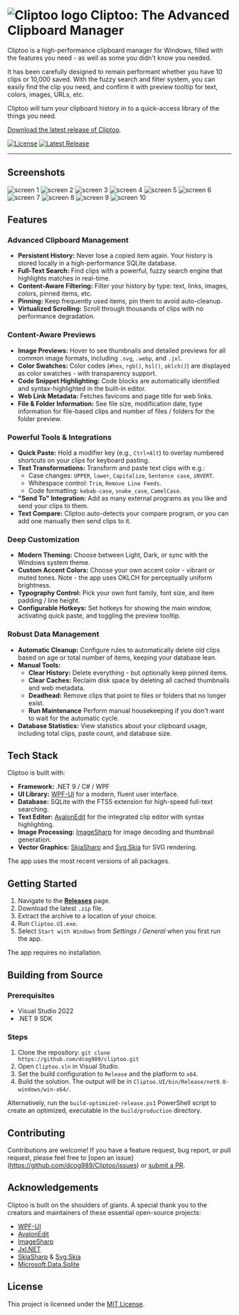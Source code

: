 # ![Cliptoo logo](./Cliptoo.UI/Assets/Icons/cliptoo-64.svg) Cliptoo: The Advanced Clipboard Manager

Cliptoo is a high-performance clipboard manager for Windows, filled with the features you need - as well as some you didn't know you needed.

It has been carefully designed to remain performant whether you have 10 clips or 10,000 saved. With the fuzzy search and filter system, you can easily find the clip you need, and confirm it with preview tooltip for text, colors, images, URLs, etc.

Cliptoo will turn your clipboard history in to a quick-access library of the things you need.

[Download the latest release of Cliptoo](./Cliptoo/releases/latest/).

[![License](https://img.shields.io/github/license/dcog989/cliptoo?style=for-the-badge)](LICENSE)
[![Latest Release](https://img.shields.io/github/v/release/dcog989/cliptoo?style=for-the-badge)](./Cliptoo/releases/latest/)

---

## Screenshots

![screen 1](.assets/screen-01.webp)
![screen 2](.assets/screen-02.webp)
![screen 3](.assets/screen-03.webp)
![screen 4](.assets/screen-04.webp)
![screen 5](.assets/screen-05.webp)
![screen 6](.assets/screen-06.webp)
![screen 7](.assets/screen-07.webp)
![screen 8](.assets/screen-08.webp)
![screen 9](.assets/screen-09.webp)
![screen 10](.assets/screen-10.webp)

## Features

### Advanced Clipboard Management

- **Persistent History:** Never lose a copied item again. Your history is stored locally in a high-performance SQLite database.
- **Full-Text Search:** Find clips with a powerful, fuzzy search engine that highlights matches in real-time.
- **Content-Aware Filtering:** Filter your history by type: text, links, images, colors, pinned items, etc.
- **Pinning:** Keep frequently used items, pin them to avoid auto-cleanup.
- **Virtualized Scrolling:** Scroll through thousands of clips with no performance degradation.

### Content-Aware Previews

- **Image Previews:** Hover to see thumbnails and detailed previews for all common image formats, including `.svg`, `.webp`, and `.jxl`.
- **Color Swatches:** Color codes (`#hex`, `rgb()`, `hsl()`, `oklch()`) are displayed as color swatches - with transparency support.
- **Code Snippet Highlighting:** Code blocks are automatically identified and syntax-highlighted in the built-in editor.
- **Web Link Metadata:** Fetches favicons and page title for web links.
- **File & Folder Information:** See file size, modification date, type information for file-based clips and number of files / folders for the folder preview.

### Powerful Tools & Integrations

- **Quick Paste:** Hold a modifier key (e.g., `Ctrl+Alt`) to overlay numbered shortcuts on your clips for keyboard pasting.
- **Text Transformations:** Transform and paste text clips with e.g.:
  - Case changes: `UPPER`, `lower`, `Capitalize`, `Sentence case`, `iNVERT`.
  - Whitespace control: `Trim`, `Remove Line Feeds`.
  - Code formatting: `kebab-case`, `snake_case`, `CamelCase`.
- **"Send To" Integration:** Add as many external programs as you like and send your clips to them.
- **Text Compare:** Cliptoo auto-detects your compare program, or you can add one manually then send clips to it.

### Deep Customization

- **Modern Theming:** Choose between Light, Dark, or sync with the Windows system theme.
- **Custom Accent Colors:** Choose your own accent color - vibrant or muted tones. Note - the app uses OKLCH for perceptually uniform brightness.
- **Typography Control:** Pick your own font family, font size, and item padding / line height.
- **Configurable Hotkeys:** Set hotkeys for showing the main window, activating quick paste, and toggling the preview tooltip.

### Robust Data Management

- **Automatic Cleanup:** Configure rules to automatically delete old clips based on age or total number of items, keeping your database lean.
- **Manual Tools:**
  - **Clear History:** Delete everything - but optionally keep pinned items.
  - **Clear Caches:** Reclaim disk space by deleting all cached thumbnails and web metadata.
  - **Deadhead:** Remove clips that point to files or folders that no longer exist.
  - **Run Maintenance** Perform manual housekeeping if you don't want to wait for the automatic cycle.
- **Database Statistics:** View statistics about your clipboard usage, including total clips, paste count, and database size.

## Tech Stack

Cliptoo is built with:

- **Framework:** .NET 9 / C# / WPF
- **UI Library:** [WPF-UI](https://github.com/lepoco/wpfui) for a modern, fluent user interface.
- **Database:** SQLite with the FTS5 extension for high-speed full-text searching.
- **Text Editor:** [AvalonEdit](https://github.com/icsharpcode/AvalonEdit) for the integrated clip editor with syntax highlighting.
- **Image Processing:** [ImageSharp](https://github.com/SixLabors/ImageSharp) for image decoding and thumbnail generation.
- **Vector Graphics:** [SkiaSharp](https://github.com/mono/SkiaSharp) and [Svg.Skia](https://github.com/wieslawsoltes/Svg.Skia) for SVG rendering.

The app uses the most recent versions of all packages.

## Getting Started

1. Navigate to the [**Releases**](https://github.com/dcog989/cliptoo/releases) page.
2. Download the latest `.zip` file.
3. Extract the archive to a location of your choice.
4. Run `Cliptoo.UI.exe`.
5. Select `Start with Windows` from *Settings / General* when you first run the app.

The app requires no installation.

## Building from Source

### Prerequisites

- Visual Studio 2022
- .NET 9 SDK

### Steps

1. Clone the repository: `git clone https://github.com/dcog989/cliptoo.git`
2. Open `Cliptoo.sln` in Visual Studio.
3. Set the build configuration to `Release` and the platform to `x64`.
4. Build the solution. The output will be in `Cliptoo.UI/bin/Release/net9.0-windows/win-x64/`.

Alternatively, run the `build-optimized-release.ps1` PowerShell script to create an optimized, executable in the `build/production` directory.

## Contributing

Contributions are welcome! If you have a feature request, bug report, or pull request, please feel free to [open an issue}(https://github.com/dcog989/Cliptoo/issues) or [submit a PR](https://github.com/dcog989/Cliptoo/pulls).

## Acknowledgements

Cliptoo is built on the shoulders of giants. A special thank you to the creators and maintainers of these essential open-source projects:

- [WPF-UI](https://github.com/lepoco/wpfui)
- [AvalonEdit](https://github.com/icsharpcode/AvalonEdit)
- [ImageSharp](https://github.com/SixLabors/ImageSharp)
- [Jxl.NET](https://github.com/wsvincent/jxl.net)
- [SkiaSharp](https://github.com/mono/SkiaSharp) & [Svg.Skia](https://github.com/wieslawsoltes/Svg.Skia)
- [Microsoft.Data.Sqlite](https://www.nuget.org/packages/Microsoft.Data.Sqlite/)

## License

This project is licensed under the [MIT License](LICENSE).
